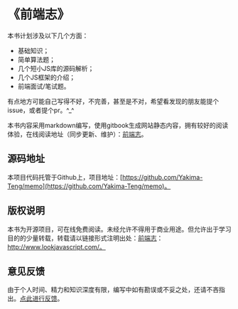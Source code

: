 # 《前端志》

本书计划涉及以下几个方面：

- 基础知识；
- 简单算法题；
- 几个短小JS库的源码解析；
- 几个JS框架的介绍；
- 前端面试/笔试题。

有点地方可能自己写得不好，不完善，甚至是不对，希望看发现的朋友能提个issue，或者提个pr。^_^

本书内容采用markdown编写，使用gitbook生成网站静态内容，拥有较好的阅读体验，在线阅读地址（同步更新、维护）：[前端志](http://www.lookjavascript.com/)。


## 源码地址

本项目代码托管于Github上，项目地址：[https://github.com/Yakima-Teng/memo](https://github.com/Yakima-Teng/memo)。


## 版权说明

本书为开源项目，可在线免费阅读。未经允许不得用于商业用途。但允许出于学习目的的少量转载，转载请以链接形式注明出处：[前端志](http://www.lookjavascript.com/)：http://www.lookjavascript.com/。


## 意见反馈

由于个人时间、精力和知识深度有限，编写中如有勘误或不妥之处，还请不吝指出。[点此进行反馈](https://github.com/Yakima-Teng/memo/issues)。
